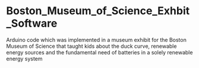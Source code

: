 # Boston_Museum_of_Science_Exhbit_Software
Arduino code which was implemented in a museum exhibit for the Boston Museum of Science that taught kids about the duck curve, renewable energy sources and the fundamental need of batteries in a solely renewable energy system 
